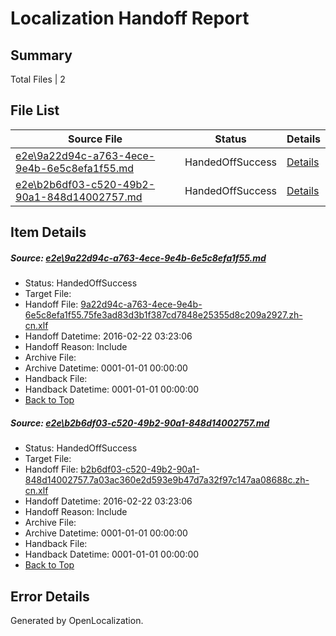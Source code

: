 # <a name='report-top'></a> Localization Handoff Report

## Summary
 Total Files | 2

## File List
 Source File | Status | Details 
 ----------- | ------ | ------- 
 [e2e\9a22d94c-a763-4ece-9e4b-6e5c8efa1f55.md](https://github.com/OpenLocalizationTest/oltest/blob/f960597d86a944c4693fc8fd8ac61f3cbe9e45a0/e2e/9a22d94c-a763-4ece-9e4b-6e5c8efa1f55.md) | HandedOffSuccess | [Details](#a8c897a0b480bb470703a2a30269e06763588e751)
 [e2e\b2b6df03-c520-49b2-90a1-848d14002757.md](https://github.com/OpenLocalizationTest/oltest/blob/f960597d86a944c4693fc8fd8ac61f3cbe9e45a0/e2e/b2b6df03-c520-49b2-90a1-848d14002757.md) | HandedOffSuccess | [Details](#47afd9b4b834317d5b6fe245c1bb95e42a12d6c52)

## Item Details
##### <a name='a8c897a0b480bb470703a2a30269e06763588e751'></a> Source: [e2e\9a22d94c-a763-4ece-9e4b-6e5c8efa1f55.md](https://github.com/OpenLocalizationTest/oltest/blob/f960597d86a944c4693fc8fd8ac61f3cbe9e45a0/e2e/9a22d94c-a763-4ece-9e4b-6e5c8efa1f55.md)
* Status: HandedOffSuccess
* Target File: 
* Handoff File: [9a22d94c-a763-4ece-9e4b-6e5c8efa1f55.75fe3ad83d3b1f387cd7848e25355d8c209a2927.zh-cn.xlf](https://github.com/OpenLocalizationTestOrg/olhandoff/blob/a82679c1a26e11279d2bfeff6ac3178298eea6b6/ol-handoff/OpenLocalizationTestOrg/oltest.zh-cn/yufeih/9a22d94c-a763-4ece-9e4b-6e5c8efa1f55.75fe3ad83d3b1f387cd7848e25355d8c209a2927.zh-cn.xlf)
* Handoff Datetime: 2016-02-22 03:23:06
* Handoff Reason: Include
* Archive File: 
* Archive Datetime: 0001-01-01 00:00:00
* Handback File: 
* Handback Datetime: 0001-01-01 00:00:00
* [Back to Top](#report-top)

##### <a name='47afd9b4b834317d5b6fe245c1bb95e42a12d6c52'></a> Source: [e2e\b2b6df03-c520-49b2-90a1-848d14002757.md](https://github.com/OpenLocalizationTest/oltest/blob/f960597d86a944c4693fc8fd8ac61f3cbe9e45a0/e2e/b2b6df03-c520-49b2-90a1-848d14002757.md)
* Status: HandedOffSuccess
* Target File: 
* Handoff File: [b2b6df03-c520-49b2-90a1-848d14002757.7a03ac360e2d593e9b47d7a32f97c147aa08688c.zh-cn.xlf](https://github.com/OpenLocalizationTestOrg/olhandoff/blob/a82679c1a26e11279d2bfeff6ac3178298eea6b6/ol-handoff/OpenLocalizationTestOrg/oltest.zh-cn/yufeih/b2b6df03-c520-49b2-90a1-848d14002757.7a03ac360e2d593e9b47d7a32f97c147aa08688c.zh-cn.xlf)
* Handoff Datetime: 2016-02-22 03:23:06
* Handoff Reason: Include
* Archive File: 
* Archive Datetime: 0001-01-01 00:00:00
* Handback File: 
* Handback Datetime: 0001-01-01 00:00:00
* [Back to Top](#report-top)


## Error Details

Generated by OpenLocalization.
